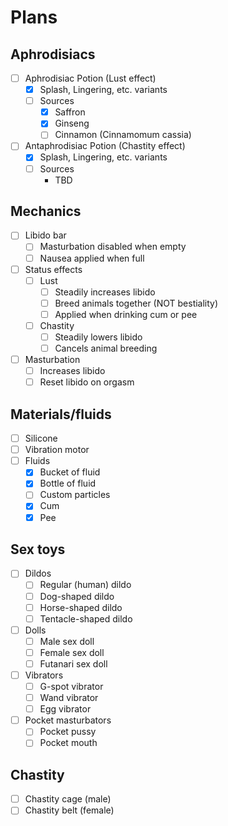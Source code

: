 # Plans

## Aphrodisiacs

- [ ] Aphrodisiac Potion (Lust effect)
  - [x] Splash, Lingering, etc. variants
  - [ ] Sources
    - [x] Saffron
    - [x] Ginseng
    - [ ] Cinnamon (Cinnamomum cassia)
- [ ] Antaphrodisiac Potion (Chastity effect)
  - [x] Splash, Lingering, etc. variants 
  - [ ] Sources
    - TBD

## Mechanics

- [ ] Libido bar
  - [ ] Masturbation disabled when empty
  - [ ] Nausea applied when full
- [ ] Status effects
  - [ ] Lust
    - [ ] Steadily increases libido
    - [ ] Breed animals together (NOT bestiality)
    - [ ] Applied when drinking cum or pee
  - [ ] Chastity
    - [ ] Steadily lowers libido
    - [ ] Cancels animal breeding
- [ ] Masturbation
  - [ ] Increases libido
  - [ ] Reset libido on orgasm

## Materials/fluids

- [ ] Silicone
- [ ] Vibration motor
- [ ] Fluids
  - [x] Bucket of fluid
  - [x] Bottle of fluid
  - [ ] Custom particles
  - [x] Cum
  - [x] Pee

## Sex toys

- [ ] Dildos
  - [ ] Regular (human) dildo
  - [ ] Dog-shaped dildo
  - [ ] Horse-shaped dildo
  - [ ] Tentacle-shaped dildo
- [ ] Dolls
  - [ ] Male sex doll
  - [ ] Female sex doll
  - [ ] Futanari sex doll
- [ ] Vibrators
  - [ ] G-spot vibrator
  - [ ] Wand vibrator
  - [ ] Egg vibrator
- [ ] Pocket masturbators
  - [ ] Pocket pussy
  - [ ] Pocket mouth

## Chastity

- [ ] Chastity cage (male)
- [ ] Chastity belt (female)
